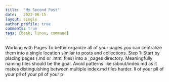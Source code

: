 ```yaml
---
title:  "My Second Post"
date:   2022-06-15
layout: single
author_profile: true
comments: true
tags: [bash, linux, command]
---
```


Working with Pages To better organize all of your pages you can centralize them into a single location similar to posts and collections.
Step 1: Start by placing pages (.md or .html files) into a _pages directory. Meaningfully naming files should be the goal. Avoid patterns like /about/index.md as it makes distinguishing between multiple index.md files harder.
ll of your pll of your pll of your pll of your p
